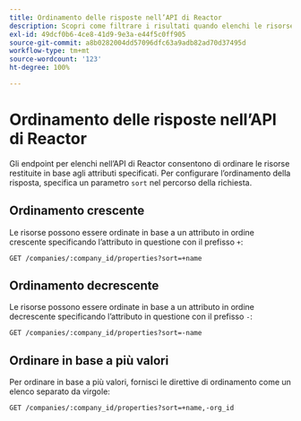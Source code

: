 ```yaml
---
title: Ordinamento delle risposte nell’API di Reactor
description: Scopri come filtrare i risultati quando elenchi le risorse nell’API di Reactor.
exl-id: 49dcf0b6-4ce8-41d9-9e3a-e44f5c0ff905
source-git-commit: a8b0282004dd57096dfc63a9adb82ad70d37495d
workflow-type: tm+mt
source-wordcount: '123'
ht-degree: 100%

---
```


# Ordinamento delle risposte nell’API di Reactor

Gli endpoint per elenchi nell’API di Reactor consentono di ordinare le risorse restituite in base agli attributi specificati. Per configurare l’ordinamento della risposta, specifica un parametro `sort` nel percorso della richiesta.

## Ordinamento crescente

Le risorse possono essere ordinate in base a un attributo in ordine crescente specificando
l’attributo in questione con il prefisso `+`:

`GET /companies/:company_id/properties?sort=+name`

## Ordinamento decrescente

Le risorse possono essere ordinate in base a un attributo in ordine decrescente specificando
l’attributo in questione con il prefisso `-`:

`GET /companies/:company_id/properties?sort=-name`

## Ordinare in base a più valori

Per ordinare in base a più valori, fornisci le direttive di ordinamento come un elenco separato da virgole:


`GET /companies/:company_id/properties?sort=+name,-org_id`
